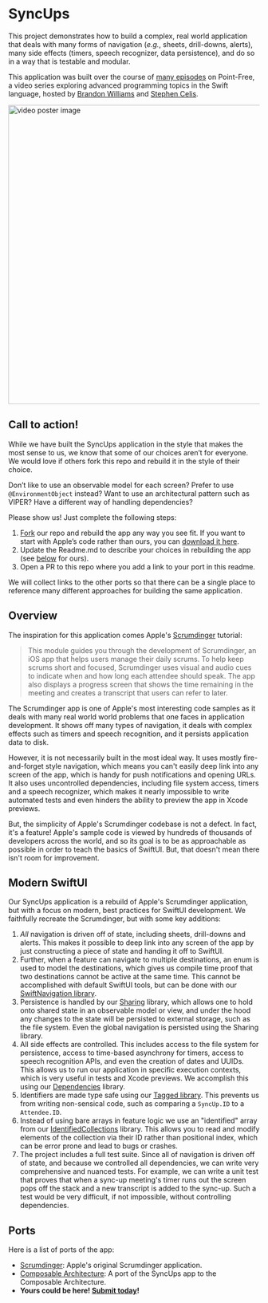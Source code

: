 # SyncUps

This project demonstrates how to build a complex, real world application that deals with many forms
of navigation (_e.g._, sheets, drill-downs, alerts), many side effects (timers, speech recognizer,
data persistence), and do so in a way that is testable and modular.

This application was built over the course of [many episodes][modern-swiftui-collection] on
Point-Free, a video series exploring advanced programming topics in the Swift language, hosted by
[Brandon Williams](https://twitter.com/mbrandonw) and [Stephen
Celis](https://twitter.com/stephencelis).

<a href="https://www.pointfree.co/collections/swiftui/modern-swiftui">
  <img alt="video poster image" src="https://d3rccdn33rt8ze.cloudfront.net/episodes/0209.jpeg" width="600">
</a>

## Call to action!

While we have built the SyncUps application in the style that makes the most sense to us, we know 
that some of our choices aren’t for everyone. We would love if others fork this repo and rebuild 
it in the style of their choice.

Don’t like to use an observable model for each screen? Prefer to use `@EnvironmentObject` instead?
Want to use an architectural pattern such as VIPER? Have a different way of handling dependencies? 

Please show us! Just complete the following steps:

1. [Fork](https://github.com/pointfreeco/syncups/fork) our repo and rebuild the app any way you 
see fit. If you want to start with Apple’s code rather than ours, you can [download it 
here][scrumdinger-dl].
2. Update the Readme.md to describe your choices in rebuilding the app (see [below](#modern-swiftui)
for ours).
3. Open a PR to this repo where you add a link to your port in this readme.

We will collect links to the other ports so that there can be a single place to reference many 
different approaches for building the same application.

## Overview

The inspiration for this application comes Apple's [Scrumdinger][scrumdinger] tutorial:

> This module guides you through the development of Scrumdinger, an iOS app that helps users manage
> their daily scrums. To help keep scrums short and focused, Scrumdinger uses visual and audio cues
> to indicate when and how long each attendee should speak. The app also displays a progress screen
> that shows the time remaining in the meeting and creates a transcript that users can refer to
> later.

The Scrumdinger app is one of Apple's most interesting code samples as it deals with many real world
world problems that one faces in application development. It shows off many types of navigation,
it deals with complex effects such as timers and speech recognition, and it persists application
data to disk.

However, it is not necessarily built in the most ideal way. It uses mostly fire-and-forget style
navigation, which means you can't easily deep link into any screen of the app, which is handy for
push notifications and opening URLs. It also uses uncontrolled dependencies, including file system
access, timers and a speech recognizer, which makes it nearly impossible to write automated tests
and even hinders the ability to preview the app in Xcode previews.

But, the simplicity of Apple's Scrumdinger codebase is not a defect. In fact, it's a feature!
Apple's sample code is viewed by hundreds of thousands of developers across the world, and so its
goal is to be as approachable as possible in order to teach the basics of SwiftUI. But, that doesn't
mean there isn't room for improvement.

## Modern SwiftUI

Our SyncUps application is a rebuild of Apple's Scrumdinger application, but with a focus on
modern, best practices for SwiftUI development. We faithfully recreate the Scrumdinger, but with
some key additions:

 1. _All_ navigation is driven off of state, including sheets, drill-downs and alerts. This makes
    it possible to deep link into any screen of the app by just constructing a piece of state and
    handing it off to SwiftUI.
 1. Further, when a feature can navigate to multiple destinations, an enum is used to model the 
    destinations, which gives us compile time proof that two destinations cannot be active at the 
    same time. This cannot be accomplished with default SwiftUI tools, but can be done with our 
    [SwiftNavigation library][swift-nav-gh].
 1. Persistence is handled by our [Sharing][sharing-gh] library, which allows one to hold onto 
    shared state in an observable model or view, and under the hood any changes to the state will be
    persisted to external storage, such as the file system. Even the global navigation is persisted
    using the Sharing library.
 1. All side effects are controlled. This includes access to the file system for persistence, access
    to time-based asynchrony for timers, access to speech recognition APIs, and even the creation
    of dates and UUIDs. This allows us to run our application in specific execution contexts, which
    is very useful in tests and Xcode previews. We accomplish this using our
    [Dependencies][dependencies-gh] library.
 1. Identifiers are made type safe using our [Tagged library][tagged-gh]. This prevents us from
    writing non-sensical code, such as comparing a `SyncUp.ID` to a `Attendee.ID`.
 1. Instead of using bare arrays in feature logic we use an "identified" array from our
    [IdentifiedCollections][identified-collections-gh] library. This allows you to read and modify
    elements of the collection via their ID rather than positional index, which can be error prone
    and lead to bugs or crashes.
 1. The project includes a full test suite. Since all of navigation is driven off of state, and
    because we controlled all dependencies, we can write very comprehensive and nuanced tests. For
    example, we can write a unit test that proves that when a sync-up meeting's timer runs out the
    screen pops off the stack and a new transcript is added to the sync-up. Such a test would be
    very difficult, if not impossible, without controlling dependencies.

## Ports

Here is a list of ports of the app:

* [Scrumdinger](https://developer.apple.com/tutorials/app-dev-training/getting-started-with-scrumdinger): Apple's original Scrumdinger application.
* [Composable Architecture](https://github.com/pointfreeco/swift-composable-architecture/tree/main/Examples/SyncUps): A port of the SyncUps app to the Composable Architecture.
* **Yours could be here! [Submit today](#Call-to-action)!**

[modern-swiftui-collection]: https://www.pointfree.co/collections/swiftui/modern-swiftui
[scrumdinger]: https://developer.apple.com/tutorials/app-dev-training/getting-started-with-scrumdinger
[scrumdinger-dl]: https://docs-assets.developer.apple.com/published/1ea2eec121b90031e354288912a76357/TranscribingSpeechToText.zip
[tagged-gh]: http://github.com/pointfreeco/swift-tagged
[identified-collections-gh]: http://github.com/pointfreeco/swift-identified-collections 
[swift-nav-gh]: http://github.com/pointfreeco/swift-navigation
[dependencies-gh]: http://github.com/pointfreeco/swift-dependencies 
[sharing-gh]: https://github.com/pointfreeco/swift-sharing
